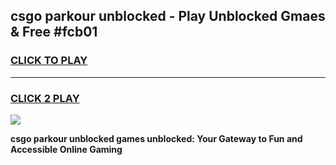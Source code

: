 
## csgo parkour unblocked - Play Unblocked Gmaes & Free #fcb01
<h3>
<a href="https://news.freeplayer.one?title=csgo_parkour_unblocked&ref=03M">CLICK TO PLAY</a></h3>
<hr>

<h3>
<a href="https://news.freeplayer.one?title=csgo_parkour_unblocked&ref=03M">CLICK 2 PLAY</a>
  
</h3>

<a href="https://news.freeplayer.one?title=csgo_parkour_unblocked&ref=03M"><img src="https://clearcache.store/games.png"></a>


**csgo parkour unblocked games unblocked: Your Gateway to Fun and Accessible Online Gaming**
